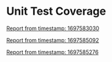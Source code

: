 # Unit Test Coverage
 
[Report from timestamp: 1697583030](./1697583030/index.html) 
 
[Report from timestamp: 1697585092](./1697585092/index.html) 
 
[Report from timestamp: 1697585276](./1697585276/index.html) 

